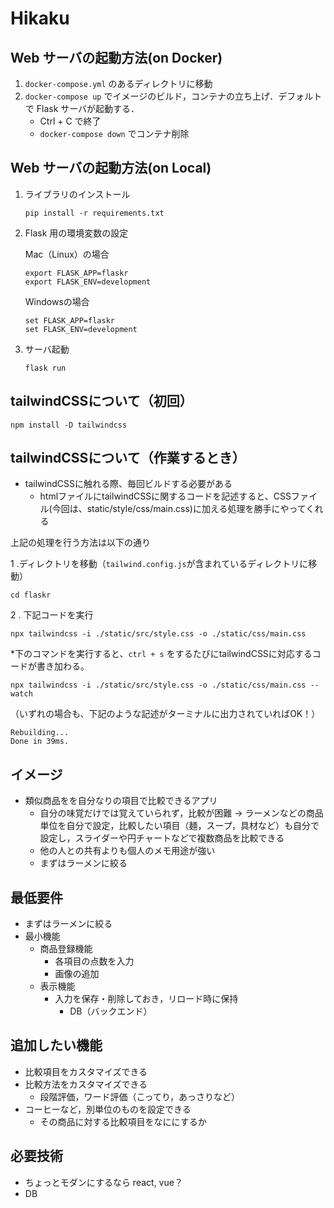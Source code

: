 

# Hikaku


## Web サーバの起動方法(on Docker)

1.  `docker-compose.yml` のあるディレクトリに移動
2.  `docker-compose up` でイメージのビルド，コンテナの立ち上げ．デフォルトで Flask サーバが起動する．
    -   Ctrl + C で終了
    -   `docker-compose down` でコンテナ削除


## Web サーバの起動方法(on Local)

1.  ライブラリのインストール

    `pip install -r requirements.txt`

2.  Flask 用の環境変数の設定

    Mac（Linux）の場合
    
    ```
    export FLASK_APP=flaskr
    export FLASK_ENV=development
    ```

    Windowsの場合
   
    ```
    set FLASK_APP=flaskr
    set FLASK_ENV=development
    ```

3.  サーバ起動

    `flask run`

## tailwindCSSについて（初回）

```
npm install -D tailwindcss
```    

## tailwindCSSについて（作業するとき）

-   tailwindCSSに触れる際、毎回ビルドする必要がある
    -   htmlファイルにtailwindCSSに関するコードを記述すると、CSSファイル(今回は、static/style/css/main.css)に加える処理を勝手にやってくれる

上記の処理を行う方法は以下の通り

1 .ディレクトリを移動（`tailwind.config.js`が含まれているディレクトリに移動）

```cd flaskr```

2 . 下記コードを実行

```
npx tailwindcss -i ./static/src/style.css -o ./static/css/main.css
```

*下のコマンドを実行すると、`ctrl + s` をするたびにtailwindCSSに対応するコードが書き加わる。

```
npx tailwindcss -i ./static/src/style.css -o ./static/css/main.css --watch
```

（いずれの場合も、下記のような記述がターミナルに出力されていればOK！）

```
Rebuilding...
Done in 39ms.
```

## イメージ

-   類似商品をを自分なりの項目で比較できるアプリ
    -   自分の味覚だけでは覚えていられず，比較が困難
        -> ラーメンなどの商品単位を自分で設定，比較したい項目（麺，スープ，具材など）も自分で設定し，スライダーや円チャートなどで複数商品を比較できる
    -   他の人との共有よりも個人のメモ用途が強い
    -   まずはラーメンに絞る


## 最低要件

-   まずはラーメンに絞る
-   最小機能
    -   商品登録機能
        -   各項目の点数を入力
        -   画像の追加
    -   表示機能
        -   入力を保存・削除しておき，リロード時に保持
            -   DB（バックエンド）


## 追加したい機能

-   比較項目をカスタマイズできる
-   比較方法をカスタマイズできる
    -   段階評価，ワード評価（こってり，あっさりなど）
-   コーヒーなど，別単位のものを設定できる
    -   その商品に対する比較項目をなににするか


## 必要技術

-   ちょっとモダンにするなら react, vue？
-   DB